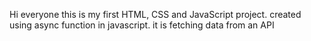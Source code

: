 Hi everyone this is my first HTML, CSS and JavaScript project.
created using async function in javascript. it is fetching data from an API